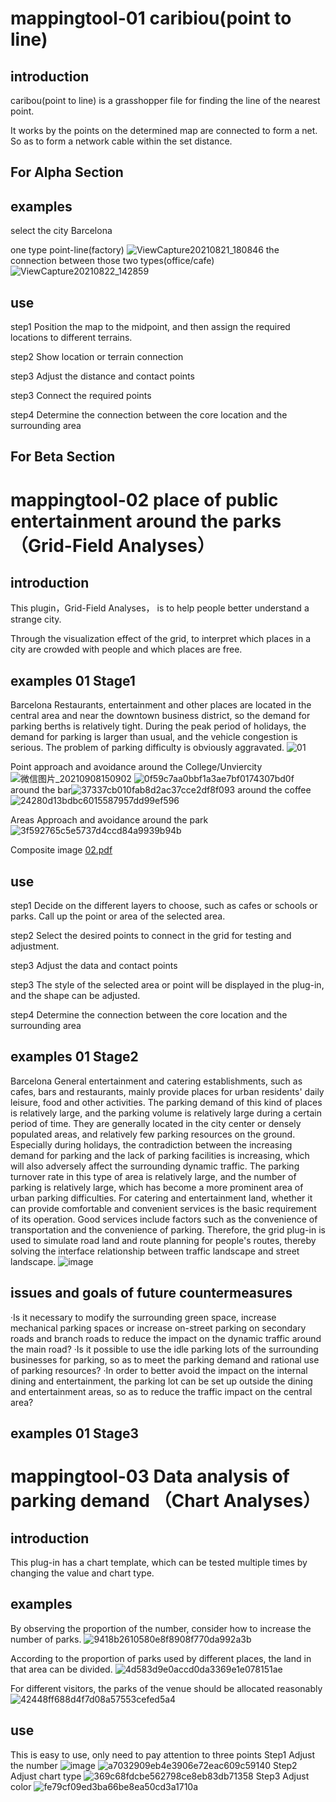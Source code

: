 # mappingtool-01 caribiou(point to line)

## introduction

caribou(point to line) is a grasshopper file for finding the line of the nearest point.

It works by the points on the determined map are connected to form a net. So as to form a network cable within the set distance.

## For Alpha Section

## examples
select the city
Barcelona 

one type point-line(factory) ![ViewCapture20210821_180846](https://user-images.githubusercontent.com/89188002/130344402-dcac41ad-3cdb-45fd-bf0d-4db48e1d7762.jpg)
the connection between those two types(office/cafe)![ViewCapture20210822_142859](https://user-images.githubusercontent.com/89188002/130345011-95219032-f0f0-410e-9ca5-254e82c14032.jpg)

## use

step1  Position the map to the midpoint, and then assign the required locations to different terrains.

step2  Show location or terrain connection

step3  Adjust the distance and contact points

step3  Connect the required points

step4  Determine the connection between the core location and the surrounding area

## For Beta Section
#  mappingtool-02 place of public entertainment around the parks （Grid-Field Analyses）

## introduction

This plugin，Grid-Field Analyses， is to help people better understand a strange city.

Through the visualization effect of the grid, to interpret which places in a city are crowded with people and which places are free.


## examples 01 Stage1
Barcelona 
Restaurants, entertainment and other places are located in the central area and near the downtown business district, so the demand for parking berths is relatively tight.
During the peak period of holidays, the demand for parking is larger than usual, and the vehicle congestion is serious. The problem of parking difficulty is obviously aggravated.
![01](https://user-images.githubusercontent.com/89188002/132467069-aba33399-dc8d-414f-b5b9-a1a550915b1d.jpg)


Point approach and avoidance
around the College/Unviercity ![微信图片_20210908150902](https://user-images.githubusercontent.com/89188002/132464712-b3f65146-12b5-407b-95ac-9d727251c3bc.png)
![0f59c7aa0bbf1a3ae7bf0174307bd0f](https://user-images.githubusercontent.com/89188002/132464816-4153d15d-5353-42a1-8aa4-02eefc9b7a25.png)
around the bar![37337cb010fab8d2ac37cce2df8f093](https://user-images.githubusercontent.com/89188002/132464922-04e1eee0-37df-4459-bf0c-e53e18a50031.png)
around the coffee ![24280d13bdbc6015587957dd99ef596](https://user-images.githubusercontent.com/89188002/132464980-b507fb21-1aa9-4402-9c93-a93698aa9915.png)

Areas Approach and avoidance
around the park![3f592765c5e5737d4ccd84a9939b94b](https://user-images.githubusercontent.com/89188002/132465314-ee1d616e-f8dc-4338-8169-9941ed71bdb1.png)

Composite image
[02.pdf](https://github.com/i9yogurt/granary/files/7126772/02.pdf)

 
## use
step1  Decide on the different layers to choose, such as cafes or schools or parks. Call up the point or area of the selected area.

step2  Select the desired points to connect in the grid for testing and adjustment.

step3  Adjust the data and contact points

step3  The style of the selected area or point will be displayed in the plug-in, and the shape can be adjusted.

step4  Determine the connection between the core location and the surrounding area

## examples 01 Stage2

Barcelona
General entertainment and catering establishments, such as cafes, bars and restaurants, mainly provide places for urban residents' daily leisure, food and other activities. The parking demand of this kind of places is relatively large, and the parking volume is relatively large during a certain period of time. They are generally located in the city center or densely populated areas, and relatively few parking resources on the ground. Especially during holidays, the contradiction between the increasing demand for parking and the lack of parking facilities is increasing, which will also adversely affect the surrounding dynamic traffic. The parking turnover rate in this type of area is relatively large, and the number of parking is relatively large, which has become a more prominent area of urban parking difficulties. For catering and entertainment land, whether it can provide comfortable and convenient services is the basic requirement of its operation. Good services include factors such as the convenience of transportation and the convenience of parking. Therefore, the grid plug-in is used to simulate road land and route planning for people's routes, thereby solving the interface relationship between traffic landscape and street landscape.
![image](https://user-images.githubusercontent.com/89188002/135760991-fbd7e6fd-033e-4340-80d7-0b103b8bf770.png)

## issues and goals of future countermeasures
·Is it necessary to modify the surrounding green space, increase mechanical parking spaces or increase on-street parking on secondary roads and branch roads to reduce the impact on the dynamic traffic around the main road?
·Is it possible to use the idle parking lots of the surrounding businesses for parking, so as to meet the parking demand and rational use of parking resources?
·In order to better avoid the impact on the internal dining and entertainment, the parking lot can be set up outside the dining and entertainment areas, so as to reduce the traffic impact on the central area?

## examples 01 Stage3

#  mappingtool-03 Data analysis of parking demand （Chart Analyses）
## introduction

This plug-in has a chart template, which can be tested multiple times by changing the value and chart type.

## examples
By observing the proportion of the number, consider how to increase the number of parks.
![9418b2610580e8f8908f770da992a3b](https://user-images.githubusercontent.com/89188002/135762613-4bd5d7f6-301e-45b0-9ac2-eba1a754b198.png)

According to the proportion of parks used by different places, the land in that area can be divided.
![4d583d9e0accd0da3369e1e078151ae](https://user-images.githubusercontent.com/89188002/135762620-6654db6b-cba0-4246-99fe-258fd57034d1.png)

For different visitors, the parks of the venue should be allocated reasonably
![42448ff688d4f7d08a57553cefed5a4](https://user-images.githubusercontent.com/89188002/135762624-0f86a20b-d232-4fdc-a296-92ea939ab9b0.png)

## use

This is easy to use, only need to pay attention to three points
Step1 Adjust the number
![image](https://user-images.githubusercontent.com/89188002/135762865-58ca511c-67db-447a-b70d-ce9756cacb5d.png)
![a7032909eb4e3906e72eac609c59140](https://user-images.githubusercontent.com/89188002/135762847-d845b6d7-d31a-4f86-8c11-4b90e97e2aa3.png)
Step2  Adjust chart type
![369c68fdcbe562798ce8eb83db71358](https://user-images.githubusercontent.com/89188002/135762898-a5cbc423-c828-4682-967f-da61516b0148.png)
Step3  Adjust color
![fe79cf09ed3ba66be8ea50cd3a1710a](https://user-images.githubusercontent.com/89188002/135762940-2bd9ba33-2cc3-4704-9856-f1cb6d42f3e3.png)



